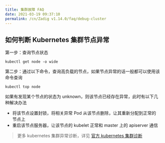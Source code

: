 ```yaml
---
title: 集群故障 FAQ
date: 2021-03-19 09:37:10
permalink: /cn/Zadig v1.14.0/faq/debug-cluster
---
```


## 如何判断 Kubernetes 集群节点异常

第一步：查询节点状态

```
kubectl get node -o wide
```

第二步：通过以下命令，查询高负载的节点，如果节点异常的话一般都可以使用该命令查询
```
kubectl top node
```

如果有发现某个节点的状态为 unknown，则该节点已经存在异常，此时有以下几种解决办法
- 将该节点设置封锁，将相关异常 Pod 从该节点删除，让其重新分配到正常的节点上
- 重启该节点服务器，让该节点的 kubelet 正常和 master 上的 apiserver 通信

> 更多 kubernetes 集群异常诊断，详见 [官方 kubernetes 集群诊断](https://kubernetes.io/docs/tasks/debug-application-cluster/debug-cluster/)